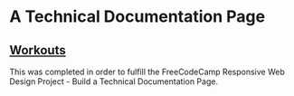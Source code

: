 # A Technical Documentation Page

## [Workouts](https://donuty.github.io/technical_documentation_page)

This was completed in order to fulfill the FreeCodeCamp Responsive Web Design Project - Build a Technical Documentation Page.
